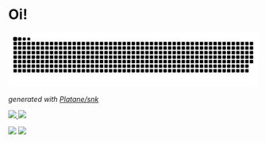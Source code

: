 
# Oi! 
<picture>
  <source media="(prefers-color-scheme: dark)" srcset="https://raw.githubusercontent.com/platane/platane/output/github-contribution-grid-snake-dark.svg">
  <source media="(prefers-color-scheme: light)" srcset="https://raw.githubusercontent.com/platane/platane/output/github-contribution-grid-snake.svg">
  <img alt="github contribution grid snake animation" src="https://raw.githubusercontent.com/platane/platane/output/github-contribution-grid-snake.svg">
</picture>

_generated with [Platane/snk](https://github.com/Platane/snk)_


<div>
<a href="https://github.com/mitsueyano">
<img loading="lazy" height="180em" src="https://github-readme-stats.vercel.app/api/top-langs/?username=mitsueyano&layout=compact&langs_count=7&theme=dracula"/>
<img loading="lazy" height="180em" src="https://github-readme-stats.vercel.app/api?username=mitsueyano&show_icons=true&theme=dracula&include_all_commits=true&count_private=true"/>
</div>

<a href="https://instagram.com/mitsue_yano" target="_blank"><img loading="lazy" src="https://img.shields.io/badge/-Instagram-%23E4405F?style=for-the-badge&logo=instagram&logoColor=white" target="_blank"></a>
<a href="https://www.linkedin.com/in/luiza-mitsue-yano-567a88197" target="_blank"><img loading="lazy" src="https://img.shields.io/badge/-LinkedIn-%230077B5?style=for-the-badge&logo=linkedin&logoColor=white" target="_blank"></a>     
          
